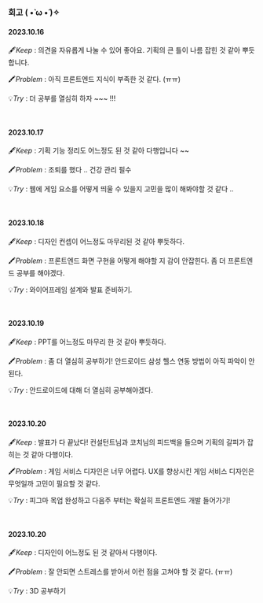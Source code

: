 ### 회고 ( •̀ ω •́ )✧

#### 2023.10.16

🖋️*Keep* : 의견을 자유롭게 나눌 수 있어 좋아요. 기획의 큰 틀이 나름 잡힌 것 같아 뿌듯합니다. 

🖍️*Problem* : 아직 프론트엔드 지식이 부족한 것 같다. (ㅠㅠ)

💡*Try* : 더 공부를 열심히 하자 ~~~ !!! 

<br/>

#### 2023.10.17

🖋️*Keep* : 기획 기능 정리도 어느정도 된 것 같아 다행입니다 ~~ 

🖍️*Problem* : 조퇴를 했다 .. 건강 관리 필수

💡*Try* : 웹에 게임 요소를 어떻게 띄울 수 있을지 고민을 많이 해봐야할 것 같다 .. 

<br/>

#### 2023.10.18

🖋️*Keep* : 디자인 컨셉이 어느정도 마무리된 것 같아 뿌듯하다.

🖍️*Problem* : 프론트엔드 화면 구현을 어떻게 해야할 지 감이 안잡힌다. 좀 더 프론트엔드 공부를 해야겠다.

💡*Try* : 와이어프레임 설계와 발표 준비하기.

<br/>

#### 2023.10.19

🖋️*Keep* : PPT를 어느정도 마무리 한 것 같아 뿌듯하다.

🖍️*Problem* : 좀 더 열심히 공부하기! 안드로이드 삼성 헬스 연동 방법이 아직 파악이 안된다.

💡*Try* : 안드로이드에 대해 더 열심히 공부해야겠다.

<br/>

#### 2023.10.20

🖋️*Keep* : 발표가 다 끝났다! 컨설턴트님과 코치님의 피드백을 들으며 기획의 갈피가 잡히는 것 같아 다행이다.

🖍️*Problem* : 게임 서비스 디자인은 너무 어렵다. UX를 향상시킨 게임 서비스 디자인은 무엇일까 고민이 필요할 것 같다. 

💡*Try* : 피그마 목업 완성하고 다음주 부터는 확실히 프론트엔드 개발 들어가기!

<br/>

#### 2023.10.20

🖋️*Keep* : 디자인이 어느정도 된 것 같아서 다행이다.

🖍️*Problem* : 잘 안되면 스트레스를 받아서 이런 점을 고쳐야 할 것 같다. (ㅠㅠ)

💡*Try* : 3D 공부하기

